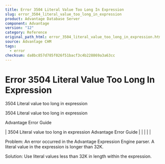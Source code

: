 ```yaml
---
title: Error 3504 Literal Value Too Long In Expression
slug: error_3504_literal_value_too_long_in_expression
product: Advantage Database Server
component: Advantage
version: "12"
category: Reference
original_path_html: error_3504_literal_value_too_long_in_expression.htm
source: Advantage CHM
tags:
  - error
checksum: da8bc857d785f026f51bacf3c4b228869a3a63cc
---
```


# Error 3504 Literal Value Too Long In Expression

3504 Literal value too long in expression

3504 Literal value too long in expression

Advantage Error Guide

| 3504 Literal value too long in expression  Advantage Error Guide |  |  |  |  |

Problem: An error occurred in the Advantage Expression Engine parser. A literal value in the expression is longer than 32K.

Solution: Use literal values less than 32K in length within the expression.
